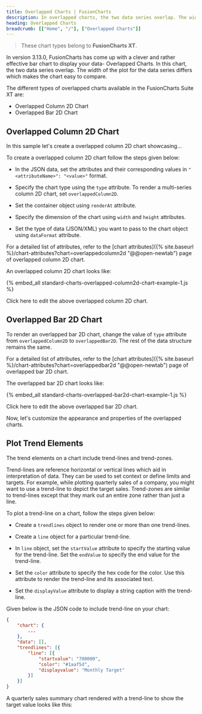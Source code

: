 ```yaml
---
title: Overlapped Charts | FusionCharts
description: In overlapped charts, the two data series overlap. The width of the plot for the data series differs which makes the chart easy to compare.
heading: Overlapped Charts
breadcrumb: [["Home", "/"], ["Overlapped Charts"]]
---
```


> These chart types belong to **FusionCharts XT**.

In version 3.13.0, FusionCharts has come up with a clever and rather effective bar chart to display your data- Overlapped Charts. In this chart, the two data series overlap. The width of the plot for the data series differs which makes the chart easy to compare. 

The different types of overlapped charts available in the FusionCharts Suite XT are:

* Overlapped Column 2D Chart
* Overlapped Bar 2D Chart

## Overlapped Column 2D Chart

In this sample let's create a overlapped column 2D chart showcasing...

To create a overlapped column 2D chart follow the steps given below:

* In the JSON data, set the attributes and their corresponding values in `"<attributeName>": "<value>"` format.

* Specify the chart type using the `type` attribute. To render a multi-series column 2D chart, set `overlappedColumn2D`.

* Set the container object using `renderAt` attribute.

* Specify the dimension of the chart using `width` and `height` attributes.

* Set the type of data (JSON/XML) you want to pass to the chart object using `dataFormat` attribute.

For a detailed list of attributes, refer to the [chart attributes]({% site.baseurl %}/chart-attributes?chart=overlappedcolumn2d "@@open-newtab") page of overlapped column 2D chart.

An overlapped column 2D chart looks like:

{% embed_all standard-charts-overlapped-column2d-chart-example-1.js %}

Click here to edit the above overlapped column 2D chart.

## Overlapped Bar 2D Chart

To render an overlapped bar 2D chart, change the value of `type` attribute from `overlappedColumn2D` to `overlappedBar2D`. The rest of the data structure remains the same.

For a detailed list of attributes, refer to the [chart attributes]({% site.baseurl %}/chart-attributes?chart=overlappedbar2d "@@open-newtab") page of overlapped bar 2D chart.

The overlapped bar 2D chart looks like:

{% embed_all standard-charts-overlapped-bar2d-chart-example-1.js %}

Click here to edit the above overlapped bar 2D chart.

Now, let's customize the appearance and properties of the overlapped charts.

## Plot Trend Elements

The trend elements on a chart include trend-lines and trend-zones.

Trend-lines are reference horizontal or vertical lines which aid in interpretation of data. They can be used to set context or define limits and targets. For example, while plotting quarterly sales of a company, you might want to use a trend-line to depict the target sales. Trend-zones are similar to trend-lines except that they mark out an entire zone rather than just a line.

To plot a trend-line on a chart, follow the steps given below:

* Create a `trendlines` object to render one or more than one trend-lines.

* Create a `line` object for a particular trend-line.

* In `line` object, set the `startValue` attribute to specify the starting value for the trend-line. Set the `endValue` to specify the end value for the trend-line.

* Set the `color` attribute to specify the hex code for the color. Use this attribute to render the trend-line and its associated text.

* Set the `displayValue` attribute to display a string caption with the trend-line.

Given below is the JSON code to include trend-line on your chart:

```json
{
	"chart": {
		...
	},
	"data": [],
	"trendlines": [{
	    "line": [{
	        "startvalue": "700000",
	        "color": "#1aaf5d",
	        "displayvalue": "Monthly Target"
	    }]
	}]
}
```

A quarterly sales summary chart rendered with a trend-line to show the target value looks like this:
